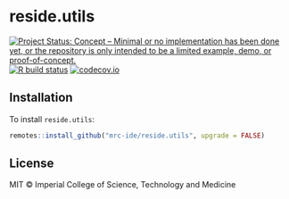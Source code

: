 # reside.utils

<!-- badges: start -->
[![Project Status: Concept – Minimal or no implementation has been done yet, or the repository is only intended to be a limited example, demo, or proof-of-concept.](https://www.repostatus.org/badges/latest/concept.svg)](https://www.repostatus.org/#concept)
[![R build status](https://github.com/reside-ic/reside.utils/workflows/R-CMD-check/badge.svg)](https://github.com/reside-ic/reside.utils/actions/workflows/R-CMD-check.yaml)
[![codecov.io](https://codecov.io/github/mrc-ide/reside.utils/coverage.svg?branch=main)](https://codecov.io/github/mrc-ide/reside.utils?branch=main)
<!-- badges: end -->

## Installation

To install `reside.utils`:

```r
remotes::install_github("mrc-ide/reside.utils", upgrade = FALSE)
```

## License

MIT © Imperial College of Science, Technology and Medicine
